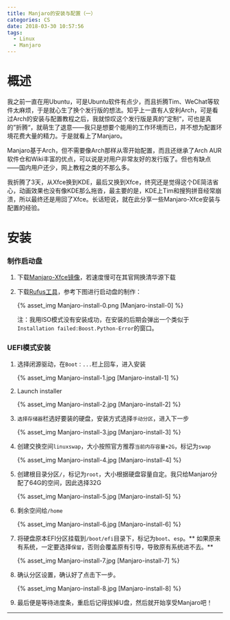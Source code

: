 ```yaml
---
title: Manjaro的安装与配置（一）
categories: CS
date: 2018-03-30 10:57:56
tags:
  - Linux
  - Manjaro
---
```


# 概述

我之前一直在用Ubuntu，可是Ubuntu软件有点少，而且折腾Tim、WeChat等软件太麻烦，于是就心生了换个发行版的想法。知乎上一直有人安利Arch，可是看过Arch的安装与配置教程之后，我就惊叹这个发行版是真的”定制“，可也是真的”折腾“，就萌生了退意——我只是想要个能用的工作环境而已，并不想为配置环境花费大量的精力。于是就看上了Manjaro。

Manjaro基于Arch，但不需要像Arch那样从零开始配置，而且还继承了Arch AUR软件仓和Wiki丰富的优点，可以说是对用户非常友好的发行版了。但也有缺点——国内用户还少，网上教程之类的不那么多。

我折腾了3天，从Xfce换到KDE，最后又换到Xfce，终究还是觉得这个DE简洁省心，动画效果也没有像KDE那么拖沓，最主要的是，KDE上Tim和搜狗拼音经常崩溃，所以最终还是用回了Xfce。长话短说，就在此分享一些Manjaro-Xfce安装与配置的经验。

<!-- more -->

# 安装

### 制作启动盘

1. 下载[Manjaro-Xfce镜像](https://downloads.sourceforge.net/manjarolinux/manjaro-xfce-17.1.7-stable-x86_64.iso)，若速度慢可在其官网换清华源下载

2. 下载[Rufus工具](https://rufus.akeo.ie/downloads/rufus-2.18.exe)，参考下图进行启动盘的制作：

   {% asset_img Manjaro-install-0.png [Manjaro-install-0] %}

   注：我用ISO模式没有安装成功，在安装的后期会弹出一个类似于`Installation failed:Boost.Python-Error`的窗口。

### UEFI模式安装

1. 选择闭源驱动，在`Boot：...`栏上回车，进入安装

   {% asset_img Manjaro-install-1.jpg [Manjaro-install-1] %}

2. Launch installer

   {% asset_img Manjaro-install-2.jpg [Manjaro-install-2] %}

3. `选择存储器`栏选好要装的硬盘，安装方式选择`手动分区`，进入下一步

   {% asset_img Manjaro-install-3.jpg [Manjaro-install-3] %}

4. 创建交换空间`linuxswap`，大小按照官方推荐`当前内存容量+2G`，标记为`swap`

   {% asset_img Manjaro-install-4.jpg [Manjaro-install-4] %}

5. 创建根目录分区`/`，标记为`root`，大小根据硬盘容量自定。我只给Manjaro分配了64G的空间，因此选择32G

   {% asset_img Manjaro-install-5.jpg [Manjaro-install-5] %}

6. 剩余空间给`/home`

   {% asset_img Manjaro-install-6.jpg [Manjaro-install-6] %}

7. 将硬盘原本EFI分区挂载到`/boot/efi`目录下，标记为`boot`、`esp`。** 如果原来有系统，一定要选择`保留`，否则会覆盖原有引导，导致原有系统进不去。**

   {% asset_img Manjaro-install-7.jpg [Manjaro-install-7] %}

8. 确认分区设置，确认好了点击下一步。

   {% asset_img Manjaro-install-8.jpg [Manjaro-install-8] %}

9. 最后便是等待进度条，重启后记得拔掉U盘，然后就开始享受Manjaro吧！

---



